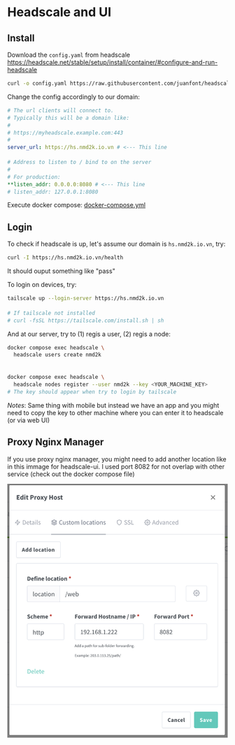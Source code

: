 # Headscale and UI

## Install
Download the `config.yaml` from headscale https://headscale.net/stable/setup/install/container/#configure-and-run-headscale
```bash
curl -o config.yaml https://raw.githubusercontent.com/juanfont/headscale/main/config-example.yaml
```

Change the config accordingly to our domain:
```yaml
# The url clients will connect to.
# Typically this will be a domain like:
#
# https://myheadscale.example.com:443
#
server_url: https://hs.nmd2k.io.vn # <--- This line

# Address to listen to / bind to on the server
#
# For production:
**listen_addr: 0.0.0.0:8080 # <--- This line
# listen_addr: 127.0.0.1:8080
```
Execute docker compose: [docker-compose.yml](./docker-compose.yml)

## Login
To check if headscale is up, let's assume our domain is `hs.nmd2k.io.vn`, try:

```bash
curl -I https://hs.nmd2k.io.vn/health
```

It should ouput something like "pass"

To login on devices, try:
```bash 
tailscale up --login-server https://hs.nmd2k.io.vn

# If tailscale not installed
# curl -fsSL https://tailscale.com/install.sh | sh
```

And at our server, try to (1) regis a user, (2) regis a node:
```bash
docker compose exec headscale \
  headscale users create nmd2k


docker compose exec headscale \
  headscale nodes register --user nmd2k --key <YOUR_MACHINE_KEY>
# The key should appear when try to login by tailscale
```
*Notes*: Same thing with mobile but instead we have an app and you might need to copy the key to other machine where you can enter it to headscale (or via web UI)

## Proxy Nginx Manager
If you use proxy nginx manager, you might need to add another location like in this immage for headscale-ui. I used port 8082 for not overlap with other service (check out the docker compose file)

![proxy-config.png](./proxy-config.png)



